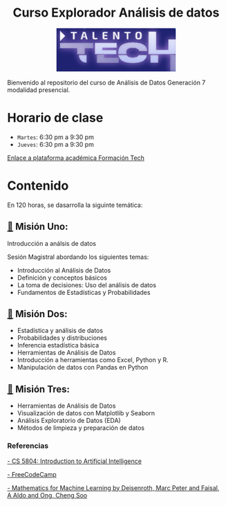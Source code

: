 <h1 align="center">Curso Explorador Análisis de datos </h1>

<p align="center">
<img src="./DataScience-main/Logos/logo.png" height="100">
</p>

Bienvenido al repositorio del curso de Análisis de Datos Generación 7 modalidad presencial. 


# Horario de clase

- `Martes`: 6:30 pm a 9:30 pm
- `Jueves`: 6:30 pm a 9:30 pm

<a href="https://imaster.academy/login/index.php" target="_blank">Enlace a plataforma académica Formación Tech</a>


<!-- Este repositorio está organizado de la siguiente manera:

- `logos/`: Carpeta que contiene los logos relacionados con el curso.
- `código/`: Ejemplos de código fuente en Python para diferentes módulos del curso.
- `README.md`: Este archivo, que proporciona una visión general y guía sobre el repositorio. -->

# Contenido
En 120 horas, se dasarrolla la siguinte temática:

##  [📂](./MisiónUno/) Misión Uno:
Introducción a análsis de datos

Sesión Magistral abordando los siguientes temas:
- Introducción al Análisis de Datos
- Definición y conceptos básicos 
- La toma de decisiones: Uso del análisis de datos 
- Fundamentos de Estadísticas y Probabilidades


## [📂](./Misión%20Dos/) Misión Dos:


-	Estadística y análisis de datos
-	Probabilidades y distribuciones 
-	Inferencia estadística básica     
-	Herramientas de Análisis de Datos
-	Introducción a herramientas como Excel, Python y R. 
-	Manipulación de datos con Pandas en Python 

## [📂](./Misión%20Tres/) Misión Tres:

-	Herramientas de Análisis de Datos            
-	Visualización de datos con Matplotlib y Seaborn 
-	Análisis Exploratorio de Datos (EDA)
-	Métodos de limpieza y preparación de datos 

### Referencias 

<a href="https://www.youtube.com/playlist?list=PLUenpfvlyoa0PB6_kqJ9WU7m6i6z1RhfJ" target="_blank">- CS 5804: Introduction to Artificial Intelligence </a>

<a href="https://www.freecodecamp.org/" target="_blank">- FreeCodeCamp </a>

<a href="https://mml-book.github.io/book/mml-book.pdf" target="_blank">- Mathematics for Machine Learning by Deisenroth, Marc Peter and Faisal, A Aldo and Ong, Cheng Soo</a>
